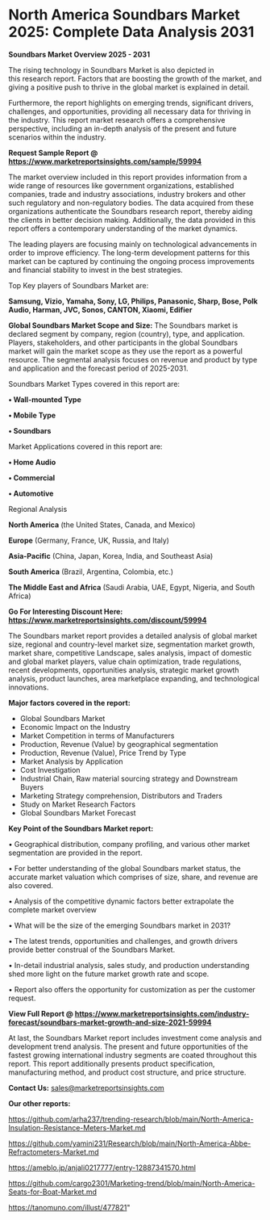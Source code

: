 # North America Soundbars Market 2025: Complete Data Analysis 2031

<Strong> Soundbars Market Overview 2025 - 2031</strong>

The rising technology in Soundbars Market is also depicted in this research report. Factors that are boosting the growth of the market, and giving a positive push to thrive in the global market is explained in detail.

Furthermore, the report highlights on emerging trends, significant drivers, challenges, and opportunities, providing all necessary data for thriving in the industry. This report market research offers a comprehensive perspective, including an in-depth analysis of the present and future scenarios within the industry.

<strong>Request Sample Report @ <a href=https://www.marketreportsinsights.com/sample/59994>https://www.marketreportsinsights.com/sample/59994</a></strong>

The market overview included in this report provides information from a wide range of resources like government organizations, established companies, trade and industry associations, industry brokers and other such regulatory and non-regulatory bodies. The data acquired from these organizations authenticate the Soundbars research report, thereby aiding the clients in better decision making. Additionally, the data provided in this report offers a contemporary understanding of the market dynamics.

The leading players are focusing mainly on technological advancements in order to improve efficiency. The long-term development patterns for this market can be captured by continuing the ongoing process improvements and financial stability to invest in the best strategies.

Top Key players of Soundbars Market are:

<strong>Samsung, Vizio, Yamaha, Sony, LG, Philips, Panasonic, Sharp, Bose, Polk Audio, Harman, JVC, Sonos, CANTON, Xiaomi, Edifier</strong>

<strong><b>Global Soundbars Market Scope and Size:</b></strong>
The Soundbars market is declared segment by company, region (country), type, and application. Players, stakeholders, and other participants in the global Soundbars market will gain the market scope as they use the report as a powerful resource. The segmental analysis focuses on revenue and product by type and application and the forecast period of 2025-2031.

Soundbars Market Types covered in this report are:

<strong>• Wall-mounted Type

• Mobile Type

• Soundbars</strong>

Market Applications covered in this report are:

<strong>• Home Audio

• Commercial

• Automotive</strong> 

Regional Analysis

<strong>North America</strong> (the United States, Canada, and Mexico)

<strong>Europe</strong> (Germany, France, UK, Russia, and Italy)

<strong>Asia-Pacific</strong> (China, Japan, Korea, India, and Southeast Asia)

<strong>South America</strong> (Brazil, Argentina, Colombia, etc.)

<strong>The Middle East and Africa</strong> (Saudi Arabia, UAE, Egypt, Nigeria, and South Africa)

<strong>Go For Interesting Discount Here: <a href=https://www.marketreportsinsights.com/discount/59994>https://www.marketreportsinsights.com/discount/59994</a></strong>

The Soundbars market report provides a detailed analysis of global market size, regional and country-level market size, segmentation market growth, market share, competitive Landscape, sales analysis, impact of domestic and global market players, value chain optimization, trade regulations, recent developments, opportunities analysis, strategic market growth analysis, product launches, area marketplace expanding, and technological innovations.

<strong><b>Major factors covered in the report:</b></strong>
<ul>
  <li>Global Soundbars Market </li>
  <li>Economic Impact on the Industry</li>
  <li>Market Competition in terms of Manufacturers</li>
  <li>Production, Revenue (Value) by geographical segmentation</li>
  <li>Production, Revenue (Value), Price Trend by Type</li>
  <li>Market Analysis by Application</li>
  <li>Cost Investigation</li>
  <li>Industrial Chain, Raw material sourcing strategy and Downstream Buyers</li>
  <li>Marketing Strategy comprehension, Distributors and Traders</li>
  <li>Study on Market Research Factors</li>
  <li>Global Soundbars Market Forecast</li>
</ul>

<strong><b>Key Point of the Soundbars Market report:</b></strong>

• Geographical distribution, company profiling, and various other market segmentation are provided in the report.

• For better understanding of the global Soundbars market status, the accurate market valuation which comprises of size, share, and revenue are also covered.

• Analysis of the competitive dynamic factors better extrapolate the complete market overview

• What will be the size of the emerging Soundbars market in 2031?

• The latest trends, opportunities and challenges, and growth drivers provide better construal of the Soundbars Market.

• In-detail industrial analysis, sales study, and production understanding shed more light on the future market growth rate and scope.

• Report also offers the opportunity for customization as per the customer request.

<strong><b>View Full Report @ <a href=https://www.marketreportsinsights.com/industry-forecast/soundbars-market-growth-and-size-2021-59994>https://www.marketreportsinsights.com/industry-forecast/soundbars-market-growth-and-size-2021-59994</a></b></strong>


At last, the Soundbars Market report includes investment come analysis and development trend analysis. The present and future opportunities of the fastest growing international industry segments are coated throughout this report. This report additionally presents product specification, manufacturing method, and product cost structure, and price structure.

<strong>Contact Us:</strong>
sales@marketreportsinsights.com

<strong>Our other reports:</strong>

<a href=https://github.com/arha237/trending-research/blob/main/North-America-Insulation-Resistance-Meters-Market.md>https://github.com/arha237/trending-research/blob/main/North-America-Insulation-Resistance-Meters-Market.md</a>

<a href=https://github.com/yamini231/Research/blob/main/North-America-Abbe-Refractometers-Market.md>https://github.com/yamini231/Research/blob/main/North-America-Abbe-Refractometers-Market.md</a>

<a href=https://ameblo.jp/anjali0217777/entry-12887341570.html>https://ameblo.jp/anjali0217777/entry-12887341570.html</a>

<a href=https://github.com/cargo2301/Marketing-trend/blob/main/North-America-Seats-for-Boat-Market.md>https://github.com/cargo2301/Marketing-trend/blob/main/North-America-Seats-for-Boat-Market.md</a>

<a href=https://tanomuno.com/illust/477821>https://tanomuno.com/illust/477821</a>"
